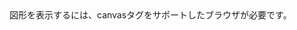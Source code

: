 <html>
<body>
<canvas id="sample" width="400" height="300">
図形を表示するには、canvasタグをサポートしたブラウザが必要です。
</canvas>
<script>
  function main() {
  var canvas = document.getElementById('sample');
  var context = canvas.getContext('2d');
  
  context.fillrect(math.random()*1000,math.random()*1000);
  
  
  
  
  
  
  
  requestAnimationFrame(main);
  }
  main();
</script>
</body>
</html>
